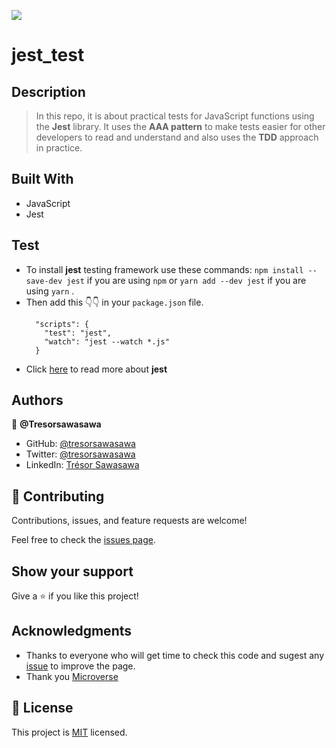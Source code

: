 ![](https://img.shields.io/badge/Microverse-blueviolet)
# jest_test

## Description

> In this repo, it is about practical tests for JavaScript functions using the **Jest** library. It uses the **AAA pattern** to make tests easier for other developers to read and understand and also uses the **TDD** approach in practice.

## Built With

- JavaScript
- Jest
## Test

- To install **jest** testing framework  use these commands:
   ``` npm install --save-dev jest ``` if you are using `` npm `` or
   ``` yarn add --dev jest ``` if you are using `` yarn `` .
- Then add this 👇👇 in your `` package.json `` file.
  ``` 
    "scripts": {
      "test": "jest",
      "watch": "jest --watch *.js"
    }
  ```
 - Click [here](https://jestjs.io/docs/getting-started) to read more about **jest**
 
## Authors

👤 **@Tresorsawasawa**

- GitHub: [@tresorsawasawa](https://github.com/tresorsawasawa)
- Twitter: [@tresorsawasawa](https://twitter.com/TresorSawasawa)
- LinkedIn: [Trésor Sawasawa](https://www.linkedin.com/in/tr%C3%A9sor-sawasawa-43745320b/)
## 🤝 Contributing

Contributions, issues, and feature requests are welcome!

Feel free to check the [issues page](../../issues/).

## Show your support

Give a ⭐️ if you like this project!

## Acknowledgments

- Thanks to everyone who will get time to check this code and sugest any [issue](https://github.com/tresorsawasawa/MyPortfolio/issues) to improve the page.
- Thank you [Microverse](https://www.microverse.org/)

## 📝 License

This project is [MIT](./MIT.md) licensed.
